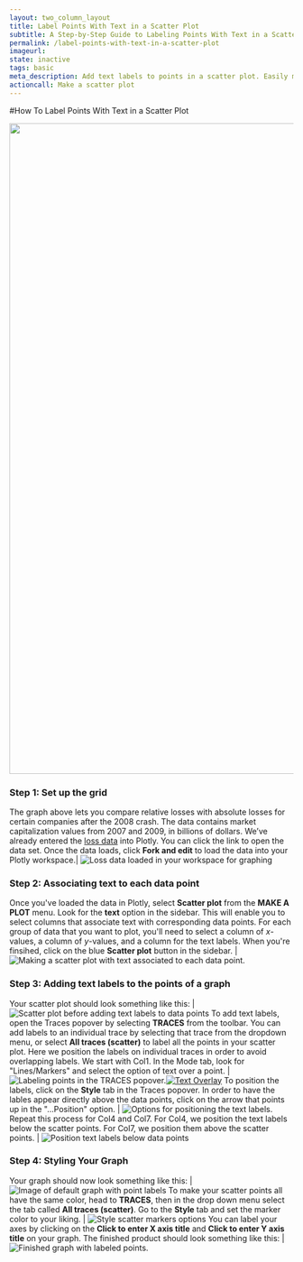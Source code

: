 ```yaml
---
layout: two_column_layout
title: Label Points With Text in a Scatter Plot
subtitle: A Step-by-Step Guide to Labeling Points With Text in a Scatter Plot
permalink: /label-points-with-text-in-a-scatter-plot
imageurl: 
state: inactive
tags: basic
meta_description: Add text labels to points in a scatter plot. Easily make interactive graphs online and for free with Plotly.
actioncall: Make a scatter plot
---
```


#How To Label Points With Text in a Scatter Plot

<div>
    <a href="https://plot.ly/~Dreamshot/3386" target="_blank" title="Company Losses" style="display: block; text-align: center;"><img src="https://plot.ly/~Dreamshot/3386.png" alt="Company Losses" style="max-width: 100%;width: 1154px;"  width="1154" onerror="this.onerror=null;this.src='https://plot.ly/404.png';" /></a>
    <script data-plotly="Dreamshot:3386" src="https://plot.ly/embed.js" async></script>
</div>

### **Step 1:** Set up the grid

The graph above lets you compare relative losses with absolute losses for certain companies after the 2008 crash. The data contains market capitalization values from 2007 and 2009, in billions of dollars. We’ve already entered the [loss data](https://plot.ly/~Dreamshot/3163) into Plotly. You can click the link to open the data set. Once the data loads, click **Fork and edit** to load the data into your Plotly workspace.| ![Loss data loaded in your workspace for graphing](http://imgur.com/BJDmvAX)

### **Step 2:** Associating text to each data point

Once you've loaded the data in Plotly, select **Scatter plot** from the **MAKE A PLOT** menu. Look for the **text** option in the sidebar. This will enable you to select columns that associate text with corresponding data points. For each group of data that you want to plot, you'll need to select a column of $x$-values, a column of $y$-values, and a column for the text labels.
When you're finsihed, click on the blue **Scatter plot** button in the sidebar. | ![Making a scatter plot with text associated to each data point.](http://i.imgur.com/7tqqiEz.png)

### **Step 3:** Adding text labels to the points of a graph 

Your scatter plot should look something like this: | ![Scatter plot before adding text labels to data points](http://imgur.com/Djfz4y0.png)
To add text labels, open the Traces popover by selecting **TRACES** from the toolbar. You can add labels to an individual trace by selecting that trace from the dropdown menu, or select **All traces (scatter)** to label all the points in your scatter plot. Here we position the labels on individual traces in order to avoid overlapping labels. We start with Col1. In the Mode tab, look for "Lines/Markers" and select the option of text over a point. | ![Labeling points in the TRACES popover.](http://i.imgur.com/RR6XEB0.png)<a href="http://imgur.com/RR6XEB0"><img src="http://i.imgur.com/RR6XEB0.png" title="Text Overlay" /></a>
To position the labels, click on the **Style** tab in the Traces popover. In order to have the lables appear directly above the data points, click on the arrow that points up in the "...Position" option. | ![Options for positioning the text labels.](http://i.imgur.com/zX85dmL.png)
Repeat this process for Col4 and Col7. For Col4, we position the text labels below the scatter points. For Col7, we position them above the scatter points. | ![Position text labels below data points](http://i.imgur.com/AfZNp7L.png)

### **Step 4:** Styling Your Graph

Your graph should now look something like this: | ![Image of default graph with point labels](http://i.imgur.com/e4hzV9Z.png)
To make your scatter points all have the same color, head to **TRACES**, then in the drop down menu select the tab called **All traces (scatter)**. Go to the **Style** tab and set the marker color to your liking. | ![Style scatter markers options](http://i.imgur.com/UleA6Gt.png)
You can label your axes by clicking on the **Click to enter X axis title** and **Click to enter Y axis title** on your graph. The finished product should look something like this: | ![Finished graph with labeled points.](http://i.imgur.com/XxC9gVH.png)
